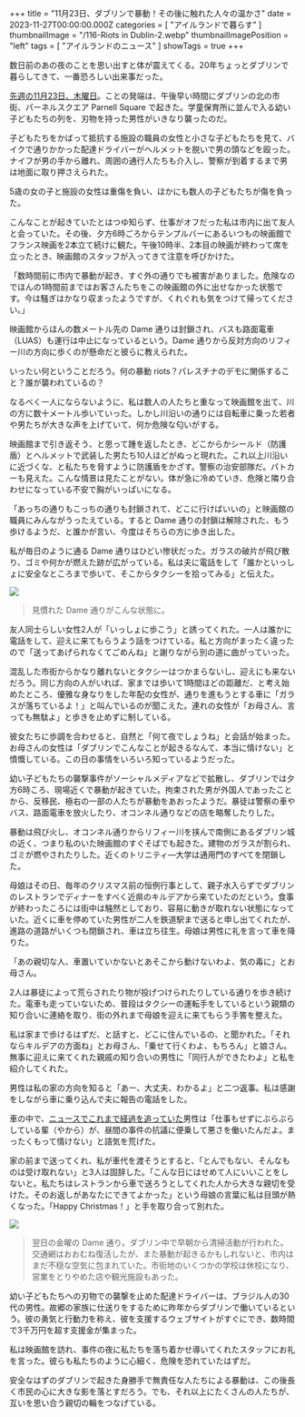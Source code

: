 +++
title = "11月23日、ダブリンで暴動！その後に触れた人々の温かさ"
date = 2023-11-27T00:00:00.000Z
categories = [ "アイルランドで暮らす" ]
thumbnailImage = "/116-Riots in Dublin-2.webp"
thumbnailImagePosition = "left"
tags = [ "アイルランドのニュース" ]
showTags = true
+++

数日前のあの夜のことを思い出すと体が震えてくる。20年ちょっとダブリンで暮らしてきて、一番恐ろしい出来事だった。

<!--more-->

[先週の11月23日、木曜日](https://www.bbc.com/japanese/67516826)。ことの発端は、午後早い時間にダブリンの北の市街、パーネルスクエア Parnell Square で起きた。学童保育所に並んで入る幼い子どもたちの列を、刃物を持った男性がいきなり襲ったのだ。

子どもたちをかばって抵抗する施設の職員の女性と小さな子どもたちを見て、バイクで通りかかった配達ドライバーがヘルメットを脱いで男の頭などを殴った。ナイフが男の手から離れ、周囲の通行人たちも介入し、警察が到着するまで男は地面に取り押さえられた。

5歳の女の子と施設の女性は重傷を負い、ほかにも数人の子どもたちが傷を負った。

こんなことが起きていたとはつゆ知らず、仕事がオフだった私は市内に出て友人と会っていた。その後、夕方6時ごろからテンプルバーにあるいつもの映画館でフランス映画を2本立て続けに観た。午後10時半、2本目の映画が終わって席を立ったとき、映画館のスタッフが入ってきて注意を呼びかけた。

「数時間前に市内で暴動が起き、すぐ外の通りでも被害がありました。危険なのでほんの1時間前まではお客さんたちをこの映画館の外に出せなかった状態です。今は騒ぎはかなり収まったようですが、くれぐれも気をつけて帰ってください。」

映画館からほんの数メートル先の Dame 通りは封鎖され、バスも路面電車（LUAS）も運行は中止になっているという。Dame 通りから反対方向のリフィー川の方向に歩くのが懸命だと彼らに教えられた。

いったい何ということだろう。何の暴動 riots？パレスチナのデモに関係すること？誰が襲われているの？

なるべく一人にならないように、私は数人の人たちと重なって映画館を出て、川の方に数十メートル歩いていった。しかし川沿いの通りには自転車に乗った若者や男たちが大きな声を上げていて、何か危険な匂いがする。

映画館まで引き返そう、と思って踵を返したとき、どこからかシールド（防護盾）とヘルメットで武装した男たち10人ほどがぬっと現れた。これ以上川沿いに近づくな、と私たちを脅すように防護盾をかざす。警察の治安部隊だ。パトカーも見えた。こんな情景は見たことがない。体が急に冷めていき、危険と隣り合わせになっている不安で胸がいっぱいになる。

「あっちの通りもこっちの通りも封鎖されて、どこに行けばいいの」と映画館の職員にみんながうったえている。すると Dame 通りの封鎖は解除された、もう歩けるようだ、と誰かが言い、今度はそちらの方に歩き出した。

私が毎日のように通る Dame 通りはひどい惨状だった。ガラスの破片が飛び散り、ゴミや何かが燃えた跡が広がっている。私は夫に電話をして「誰かといっしょに安全なところまで歩いて、そこからタクシーを拾ってみる」と伝えた。

![](</116-Riots in Dublin-2.webp>)

> 見慣れた Dame 通りがこんな状態に。

友人同士らしい女性2人が「いっしょに歩こう」と誘ってくれた。一人は誰かに電話をして、迎えに来てもらうよう話をつけている。私と方向がまったく違ったので「送ってあげられなくてごめんね」と謝りながら別の道に曲がっていった。

混乱した市街からかなり離れないとタクシーはつかまらないし、迎えにも来ないだろう。同じ方向の人がいれば、家までは歩いて1時間ほどの距離だ、と考え始めたところ、優雅な身なりをした年配の女性が、通りを進もうとする車に「ガラスが落ちているよ！」と叫んでいるのが聞こえた。連れの女性が「お母さん、言っても無駄よ」と歩きを止めずに制している。

彼女たちに歩調を合わせると、自然と「何て夜でしょうね」と会話が始まった。お母さんの女性は「ダブリンでこんなことが起きるなんて、本当に情けない」と憤慨している。この日の事情をいろいろ知っているようだった。

幼い子どもたちの襲撃事件がソーシャルメディアなどで拡散し、ダブリンでは夕方6時ころ、現場近くで暴動が起きていた。拘束された男が外国人であったことから、反移民、極右の一部の人たちが暴動をあおったようだ。暴徒は警察の車やバス、路面電車を放火したり、オコンネル通りなどの店を略奪したりした。

暴動は飛び火し、オコンネル通りからリフィー川を挟んで南側にあるダブリン城の近く、つまり私のいた映画館のすぐそばでも起きた。建物のガラスが割られ、ゴミが燃やされたりした。近くのトリニティ―大学は通用門のすべてを閉鎖した。

母娘はその日、毎年のクリスマス前の恒例行事として、親子水入らずでダブリンのレストランでディナーをすべく近県のキルデアから来ていたのだという。食事が終わったころには街中は騒然としており、容易に動きが取れない状態になっていた。近くに車を停めていた男性が二人を鉄道駅まで送ると申し出てくれたが、進路の道路がいくつも閉鎖され、車は立ち往生。母娘は男性に礼を言って車を降りた。

「あの親切な人、車置いていかないとあそこから動けないわよ、気の毒に」とお母さん。

2人は暴徒によって荒らされたり物が投げつけられたりしている通りを歩き続けた。電車も走っていないため、普段はタクシーの運転手をしているという親類の知り合いに連絡を取り、街の外れまで母娘を迎えに来てもらう手筈を整えた。

私は家まで歩けるはずだ、と話すと、どこに住んでいるの、と聞かれた。「それならキルデアの方面ね」とお母さん、「乗せて行くわよ、もちろん」と娘さん。無事に迎えに来てくれた親戚の知り合いの男性に「同行人ができたわよ」と私を紹介してくれた。

男性は私の家の方向を知ると「あー、大丈夫、わかるよ」と二つ返事。私は感謝をしながら車に乗り込んで夫に報告の電話をした。

車の中で、[ニュースでこれまで経過を追っていた](https://www.rte.ie/news/ireland/2023/1124/1418263-watch-dublin-rioting/)男性は「仕事もせずにぶらぶらしている輩（やから）が、昼間の事件の抗議に便乗して悪さを働いたんだよ。まったくもって情けない」と語気を荒げた。

家の前まで送ってくれ、私が車代を渡そうとすると、「とんでもない、そんなものは受け取れない」と3人は固辞した。「こんな日にはせめて人にいいことをしないと。私たちはレストランから車で送ろうとしてくれた人から大きな親切を受けた。そのお返しがあなたにできてよかった」という母娘の言葉に私は目頭が熱くなった。「Happy Christmas！」と手を取り合って別れた。

![](</116-Riots in Dublin-1.webp>)

> 翌日の金曜の Dame 通り。ダブリン中で早朝から清掃活動が行われた。交通網はおおむね復活したが、また暴動が起きるかもしれないと、市内はまだ不穏な空気に包まれていた。市街地のいくつかの学校は休校になり、営業をとりやめた店や観光施設もあった。

幼い子どもたちへの刃物での襲撃を止めた配達ドライバーは、ブラジル人の30代の男性。故郷の家族に仕送りをするために昨年からダブリンで働いているという。彼の勇気と行動力を称え、彼を支援するウェブサイトがすぐにでき、数時間で3千万円を超す支援金が集まった。

私は映画館を訪れ、事件の夜に私たちを落ち着かせ導いてくれたスタッフにお礼を言った。彼らも私たちのように心細く、危険を恐れていたはずだ。

安全なはずのダブリンで起きた身勝手で無責任な人たちによる暴動は、この後長く市民の心に大きな影を落とすだろう。でも、それ以上にたくさんの人たちが、互いを思い合う親切の輪をつなげている。
